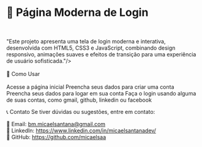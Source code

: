 <h1>🌟 Página Moderna de Login</h1>
<br>
<p>"Este projeto apresenta uma tela de login moderna e interativa, desenvolvida com HTML5, CSS3 e JavaScript, combinando design responsivo, animações suaves e efeitos de transição para uma experiência de usuário sofisticada."/>
<br>
<br>
📌 Como Usar
<br>
<br>
Acesse a página inicial
Preencha seus dados para criar uma conta
Preencha seus dados para logar em sua conta
Faça o login usando alguma de suas contas, como gmail, github, linkedin ou facebook

📞 Contato
Se tiver dúvidas ou sugestões, entre em contato:

📧 Email: bm.micaelsantana@gmail.com
<br>
💼 LinkedIn: https://www.linkedin.com/in/micaelsantanadev/
<br>
🚀 GitHub: https://github.com/micaelsaa
